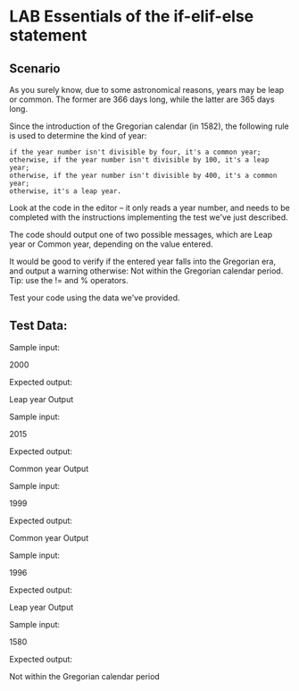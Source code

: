 # LAB   Essentials of the if-elif-else statement
## Scenario

As you surely know, due to some astronomical reasons, years may be leap or common. The former are 366 days long, while the latter are 365 days long.

Since the introduction of the Gregorian calendar (in 1582), the following rule is used to determine the kind of year:

    if the year number isn't divisible by four, it's a common year;
    otherwise, if the year number isn't divisible by 100, it's a leap year;
    otherwise, if the year number isn't divisible by 400, it's a common year;
    otherwise, it's a leap year.

Look at the code in the editor – it only reads a year number, and needs to be completed with the instructions implementing the test we've just described.

The code should output one of two possible messages, which are Leap year or Common year, depending on the value entered.

It would be good to verify if the entered year falls into the Gregorian era, and output a warning otherwise: Not within the Gregorian calendar period. Tip: use the != and % operators.

Test your code using the data we've provided.

## Test Data:

Sample input:

2000

Expected output:

Leap year
Output

Sample input:

2015

Expected output:

Common year
Output

Sample input:

1999

Expected output:

Common year
Output

Sample input:

1996

Expected output:

Leap year
Output

Sample input:

1580

Expected output:

Not within the Gregorian calendar period
